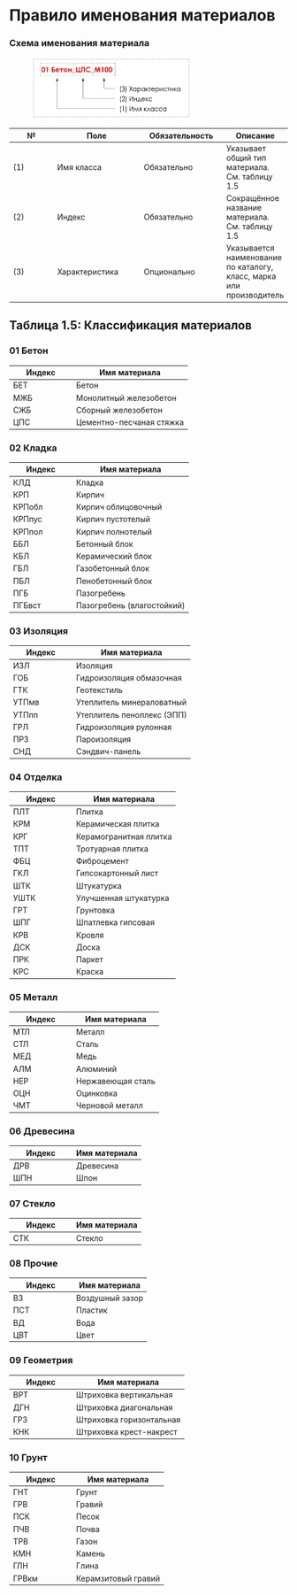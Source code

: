 # Правило именования материалов

### Схема именования материала

<div align="left"><figure><img src="../../.gitbook/assets/image (2) (1) (1).png" alt="" width="289"><figcaption></figcaption></figure></div>

<table><thead><tr><th width="100">№</th><th width="166.857177734375">Поле</th><th width="150.285400390625">Обязательность</th><th>Описание</th></tr></thead><tbody><tr><td>(1)</td><td>Имя класса</td><td>Обязательно</td><td>Указывает общий тип материала. См. таблицу 1.5</td></tr><tr><td>(2)</td><td>Индекс</td><td>Обязательно</td><td>Сокращённое название материала. См. таблицу 1.5</td></tr><tr><td>(3)</td><td>Характеристика</td><td>Опционально</td><td>Указывается наименование по каталогу, класс, марка или производитель</td></tr></tbody></table>

## Таблица 1.5: Классификация материалов

### 01 Бетон

<table><thead><tr><th width="100">Индекс</th><th>Имя материала</th></tr></thead><tbody><tr><td>БЕТ</td><td>Бетон</td></tr><tr><td>МЖБ</td><td>Монолитный железобетон</td></tr><tr><td>СЖБ</td><td>Сборный железобетон</td></tr><tr><td>ЦПС</td><td>Цементно-песчаная стяжка</td></tr></tbody></table>

### 02 Кладка

<table><thead><tr><th width="100">Индекс</th><th>Имя материала</th></tr></thead><tbody><tr><td>КЛД</td><td>Кладка</td></tr><tr><td>КРП</td><td>Кирпич</td></tr><tr><td>КРПобл</td><td>Кирпич облицовочный</td></tr><tr><td>КРПпус</td><td>Кирпич пустотелый</td></tr><tr><td>КРПпол</td><td>Кирпич полнотелый</td></tr><tr><td>ББЛ</td><td>Бетонный блок</td></tr><tr><td>КБЛ</td><td>Керамический блок</td></tr><tr><td>ГБЛ</td><td>Газобетонный блок</td></tr><tr><td>ПБЛ</td><td>Пенобетонный блок</td></tr><tr><td>ПГБ</td><td>Пазогребень</td></tr><tr><td>ПГБвст</td><td>Пазогребень (влагостойкий)</td></tr></tbody></table>

### 03 Изоляция

<table><thead><tr><th width="100">Индекс</th><th>Имя материала</th></tr></thead><tbody><tr><td>ИЗЛ</td><td>Изоляция</td></tr><tr><td>ГОБ</td><td>Гидроизоляция обмазочная</td></tr><tr><td>ГТК</td><td>Геотекстиль</td></tr><tr><td>УТПмв</td><td>Утеплитель минераловатный</td></tr><tr><td>УТПпп</td><td>Утеплитель пеноплекс (ЭПП)</td></tr><tr><td>ГРЛ</td><td>Гидроизоляция рулонная</td></tr><tr><td>ПРЗ</td><td>Пароизоляция</td></tr><tr><td>СНД</td><td>Сэндвич-панель</td></tr></tbody></table>

### 04 Отделка

<table><thead><tr><th width="100">Индекс</th><th>Имя материала</th></tr></thead><tbody><tr><td>ПЛТ</td><td>Плитка</td></tr><tr><td>КРМ</td><td>Керамическая плитка</td></tr><tr><td>КРГ</td><td>Керамогранитная плитка</td></tr><tr><td>ТПТ</td><td>Тротуарная плитка</td></tr><tr><td>ФБЦ</td><td>Фиброцемент</td></tr><tr><td>ГКЛ</td><td>Гипсокартонный лист</td></tr><tr><td>ШТК</td><td>Штукатурка</td></tr><tr><td>УШТК</td><td>Улучшенная штукатурка</td></tr><tr><td>ГРТ</td><td>Грунтовка</td></tr><tr><td>ШПГ</td><td>Шпатлевка гипсовая</td></tr><tr><td>КРВ</td><td>Кровля</td></tr><tr><td>ДСК</td><td>Доска</td></tr><tr><td>ПРК</td><td>Паркет</td></tr><tr><td>КРС</td><td>Краска</td></tr></tbody></table>

### 05 Металл

<table><thead><tr><th width="100">Индекс</th><th>Имя материала</th></tr></thead><tbody><tr><td>МТЛ</td><td>Металл</td></tr><tr><td>СТЛ</td><td>Сталь</td></tr><tr><td>МЕД</td><td>Медь</td></tr><tr><td>АЛМ</td><td>Алюминий</td></tr><tr><td>НЕР</td><td>Нержавеющая сталь</td></tr><tr><td>ОЦН</td><td>Оцинковка</td></tr><tr><td>ЧМТ</td><td>Черновой металл</td></tr></tbody></table>

### 06 Древесина

<table><thead><tr><th width="100">Индекс</th><th>Имя материала</th></tr></thead><tbody><tr><td>ДРВ</td><td>Древесина</td></tr><tr><td>ШПН</td><td>Шпон</td></tr></tbody></table>

### 07 Стекло

<table><thead><tr><th width="100">Индекс</th><th>Имя материала</th></tr></thead><tbody><tr><td>СТК</td><td>Стекло</td></tr></tbody></table>

### 08 Прочие

<table><thead><tr><th width="100">Индекс</th><th>Имя материала</th></tr></thead><tbody><tr><td>ВЗ</td><td>Воздушный зазор</td></tr><tr><td>ПСТ</td><td>Пластик</td></tr><tr><td>ВД</td><td>Вода</td></tr><tr><td>ЦВТ</td><td>Цвет</td></tr></tbody></table>

### 09 Геометрия

<table><thead><tr><th width="100">Индекс</th><th>Имя материала</th></tr></thead><tbody><tr><td>ВРТ</td><td>Штриховка вертикальная</td></tr><tr><td>ДГН</td><td>Штриховка диагональная</td></tr><tr><td>ГРЗ</td><td>Штриховка горизонтальная</td></tr><tr><td>КНК</td><td>Штриховка крест-накрест</td></tr></tbody></table>

### 10 Грунт

<table><thead><tr><th width="100">Индекс</th><th>Имя материала</th></tr></thead><tbody><tr><td>ГНТ</td><td>Грунт</td></tr><tr><td>ГРВ</td><td>Гравий</td></tr><tr><td>ПСК</td><td>Песок</td></tr><tr><td>ПЧВ</td><td>Почва</td></tr><tr><td>ТРВ</td><td>Газон</td></tr><tr><td>КМН</td><td>Камень</td></tr><tr><td>ГЛН</td><td>Глина</td></tr><tr><td>ГРВкм</td><td>Керамзитовый гравий</td></tr></tbody></table>
